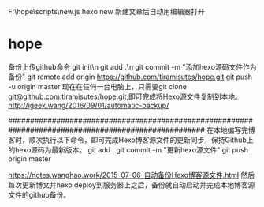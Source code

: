 F:\hope\scripts\new.js        hexo new 新建文章后自动用编辑器打开
# hope
备份上传github命令
git init\n
git add .\n
git commit -m "添加hexo源码文件作为备份"
git remote add origin https://github.com/tiramisutes/hope.git
git push -u origin master
现在在任何一台电脑上，只需要git clone git@github.com:tiramisutes/hope.git,即可完成将Hexo源文件复制到本地。
http://igeek.wang/2016/09/01/automatic-backup/

#####################################################################################################
在本地编写完博客时，顺次执行以下命令，即可完成Hexo博客源文件的更新同步，保持Github上的hexo源码为最新版本。
git add .
git commit -m "更新hexo源文件"
git push origin master

https://notes.wanghao.work/2015-07-06-自动备份Hexo博客源文件.html
然后每次更新博文并hexo deploy到服务器上之后，备份就自动启动并完成本地博客源文件的github备份。